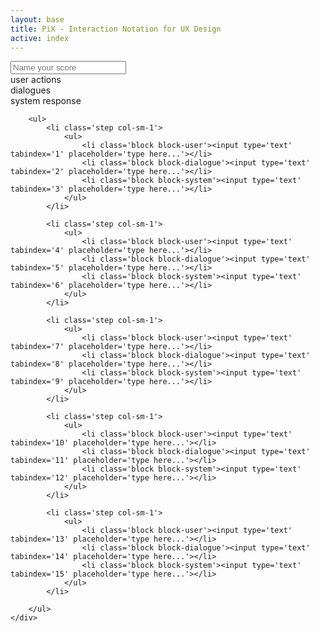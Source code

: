 ```yaml
---
layout: base
title: PiX - Interaction Notation for UX Design
active: index
---
```

<div class='container'>
    <input class='score-header' placeholder='Name your score'>
    <div class='score'>
        <div class='labels col-sm-1'>
            <div class='block block-user'><i class='icn icn-4x icn-user'></i><label>user actions</label></div>
            <div class='block block-dialogue'><i class='icn icn-4x icn-dialogue'></i><label>dialogues</label></div>
            <div class='block block-system'><i class='icn icn-4x icn-gear'></i><label>system response</label></div>
        </div>

        <ul>
            <li class='step col-sm-1'>
                <ul>
                    <li class='block block-user'><input type='text' tabindex='1' placeholder='type here...'></li>
                    <li class='block block-dialogue'><input type='text' tabindex='2' placeholder='type here...'></li>
                    <li class='block block-system'><input type='text' tabindex='3' placeholder='type here...'></li>
                </ul>
            </li>

            <li class='step col-sm-1'>
                <ul>
                    <li class='block block-user'><input type='text' tabindex='4' placeholder='type here...'></li>
                    <li class='block block-dialogue'><input type='text' tabindex='5' placeholder='type here...'></li>
                    <li class='block block-system'><input type='text' tabindex='6' placeholder='type here...'></li>
                </ul>
            </li>

            <li class='step col-sm-1'>
                <ul>
                    <li class='block block-user'><input type='text' tabindex='7' placeholder='type here...'></li>
                    <li class='block block-dialogue'><input type='text' tabindex='8' placeholder='type here...'></li>
                    <li class='block block-system'><input type='text' tabindex='9' placeholder='type here...'></li>
                </ul>
            </li>

            <li class='step col-sm-1'>
                <ul>
                    <li class='block block-user'><input type='text' tabindex='10' placeholder='type here...'></li>
                    <li class='block block-dialogue'><input type='text' tabindex='11' placeholder='type here...'></li>
                    <li class='block block-system'><input type='text' tabindex='12' placeholder='type here...'></li>
                </ul>
            </li>
            
            <li class='step col-sm-1'>
                <ul>
                    <li class='block block-user'><input type='text' tabindex='13' placeholder='type here...'></li>
                    <li class='block block-dialogue'><input type='text' tabindex='14' placeholder='type here...'></li>
                    <li class='block block-system'><input type='text' tabindex='15' placeholder='type here...'></li>
                </ul>
            </li>

        </ul>
    </div>
</div>